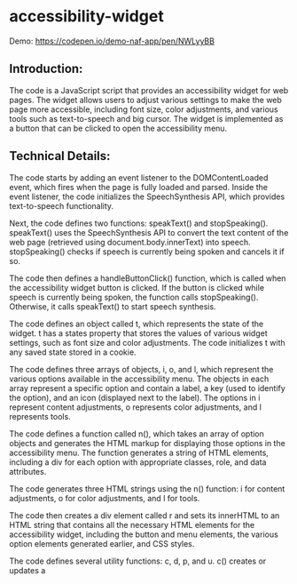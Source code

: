 # accessibility-widget

Demo: https://codepen.io/demo-naf-app/pen/NWLyyBB

## Introduction:
The code is a JavaScript script that provides an accessibility widget for web pages. The widget allows users to adjust various settings to make the web page more accessible, including font size, color adjustments, and various tools such as text-to-speech and big cursor. The widget is implemented as a button that can be clicked to open the accessibility menu.

## Technical Details:
The code starts by adding an event listener to the DOMContentLoaded event, which fires when the page is fully loaded and parsed. Inside the event listener, the code initializes the SpeechSynthesis API, which provides text-to-speech functionality.

Next, the code defines two functions: speakText() and stopSpeaking(). speakText() uses the SpeechSynthesis API to convert the text content of the web page (retrieved using document.body.innerText) into speech. stopSpeaking() checks if speech is currently being spoken and cancels it if so.

The code then defines a handleButtonClick() function, which is called when the accessibility widget button is clicked. If the button is clicked while speech is currently being spoken, the function calls stopSpeaking(). Otherwise, it calls speakText() to start speech synthesis.

The code defines an object called t, which represents the state of the widget. t has a states property that stores the values of various widget settings, such as font size and color adjustments. The code initializes t with any saved state stored in a cookie.

The code defines three arrays of objects, i, o, and l, which represent the various options available in the accessibility menu. The objects in each array represent a specific option and contain a label, a key (used to identify the option), and an icon (displayed next to the label). The options in i represent content adjustments, o represents color adjustments, and l represents tools.

The code defines a function called n(), which takes an array of option objects and generates the HTML markup for displaying those options in the accessibility menu. The function generates a string of HTML elements, including a div for each option with appropriate classes, role, and data attributes.

The code generates three HTML strings using the n() function: i for content adjustments, o for color adjustments, and l for tools.

The code then creates a div element called r and sets its innerHTML to an HTML string that contains all the necessary HTML elements for the accessibility widget, including the button and menu elements, the various option elements generated earlier, and CSS styles.

The code defines several utility functions: c, d, p, and u. c() creates or updates a <style> element with a given ID and sets its innerHTML to a given CSS rule. d() generates a CSS rule for a given filter and property. p() applies a given filter to the page by setting a data attribute on the document element and generating a corresponding <style> element with the appropriate CSS rules. u() updates the UI to reflect the current state of the widget.

The code adds event listeners to the button and menu elements that toggle the visibility of the menu when clicked. It also adds event listeners to the various option elements that update the state of the widget when clicked.
